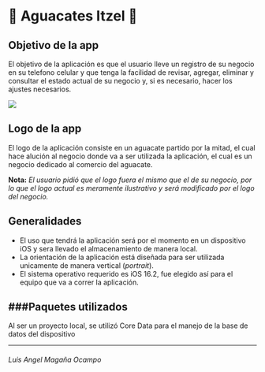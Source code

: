 # 🥑 Aguacates Itzel 🥑

## Objetivo de la app
El objetivo de la aplicación es que el usuario lleve un registro de su negocio en su telefono celular y que tenga la facilidad de revisar, agregar, eliminar y consultar el estado actual de su negocio y, si es necesario, hacer los ajustes necesarios.

![](https://thumbs.dreamstime.com/b/banner-de-patr%C3%B3n-aguacate-piezas-y-mitades-aisladas-sobre-fondo-rosa-aguacates-verdes-maduros-frescos-pancarta-vista-superior-215465487.jpg)


## Logo de la app
El logo de la aplicación consiste en un aguacate partido por la mitad, el cual hace alución al negocio donde va a ser utilizada la aplicación, el cual es un negocio dedicado al comercio del aguacate.

**Nota:** *El usuario pidió que el logo fuera el mismo que el de su negocio, por lo que el logo actual es meramente ilustrativo y será modificado por el logo del negocio.*


Generalidades
-------------
- El uso que tendrá la aplicación será por el momento en un dispositivo iOS y sera llevado el almacenamiento de manera local.
- La orientación de la aplicación está diseñada para ser utilizada unicamente de manera vertical (*portrait*).
- El sistema operativo requerido es iOS 16.2, fue elegido así para el equipo que va a correr la aplicación.

###Paquetes utilizados
---
Al ser un proyecto local, se utilizó Core Data para el manejo de la base de datos del dispositivo

---

###### Luis Angel Magaña Ocampo
